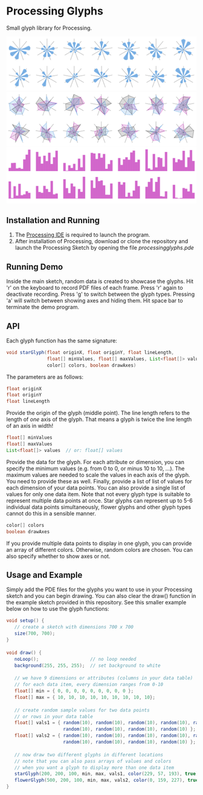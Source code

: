 # Processing Glyphs

Small glyph library for Processing.

<img src="https://github.com/dkammer/processingglyphs/raw/master/flowerglyphs.png" alt="Flower Glyphs" width="600">

<img src="https://github.com/dkammer/processingglyphs/raw/master/starglyphs.png" alt="Star Glyphs" width="600">

<img src="https://github.com/dkammer/processingglyphs/raw/master/barglyphs.png" alt="Bar Glyphs" width="600">

## Installation and Running

1. The [Processing IDE](https://processing.org/download/) is required to launch the program. 
2. After installation of Processing, download or clone the repository and launch the Processing Sketch by opening the file _processingglyphs.pde_

## Running Demo

Inside the main sketch, random data is created to showcase the glyphs. Hit 'r' on the keyboard to record PDF files of each frame. Press 'r' again to deactivate recording. Press 'g' to switch between the glyph types. Pressing 'a' will switch between showing axes and hiding them. Hit space bar to terminate the demo program.

## API

Each glyph function has the same signature:

```java
void starGlyph(float originX, float originY, float lineLength, 
               float[] minValues, float[] maxValues, List<float[]> values, 
               color[] colors, boolean drawAxes)
```

The parameters are as follows:

```java
float originX
float originY
float lineLength
````

Provide the origin of the glyph (middle point). The line length refers to the length of _one_ axis of the glyph. That means a glyph is twice the line length of an axis in width!

```java
float[] minValues
float[] maxValues
List<float[]> values  // or: float[] values
````

Provide the data for the glyph. For each attribute or dimension, you can specify the minimum values (e.g. from 0 to 0, or minus 10 to 10, ...). The maximum values are needed to scale the values in each axis of the glyph. You need to provide these as well. Finally, provide a list of list of values for each dimension of your data points. You can also provide a single list of values for only one data item. Note that not every glyph type is suitable to represent multiple data points at once. Star glyphs can represent up to 5-6 individual data points simultaneously, flower glyphs and other glyph types cannot do this in a sensible manner.

```java
color[] colors
boolean drawAxes
```

If you provide multiple data points to display in one glyph, you can provide an array of different colors. Otherwise, random colors are chosen. You can also specify whether to show axes or not. 

## Usage and Example

Simply add the PDE files for the glyphs you want to use in your Processing sketch and you can begin drawing. You can also clear the draw() function in the example sketch provided in this repository. See this smaller example below on how to use the glyph functions:

```java
void setup() { 
   // create a sketch with dimensions 700 x 700  
   size(700, 700);
}

void draw() {
   noLoop();                   // no loop needed
   background(255, 255, 255);  // set background to white

   // we have 9 dimensions or attributes (columns in your data table) 
   // for each data item, every dimension ranges from 0-10
   float[] min = { 0, 0, 0, 0, 0, 0, 0, 0, 0 };
   float[] max = { 10, 10, 10, 10, 10, 10, 10, 10, 10};  

   // create random sample values for two data points 
   // or rows in your data table
   float[] vals1 = { random(10), random(10), random(10), random(10), random(10), 
                     random(10), random(10), random(10), random(10) };
   float[] vals2 = { random(10), random(10), random(10), random(10), random(10), 
                     random(10), random(10), random(10), random(10) };

   // now draw two different glyphs in different locations
   // note that you can also pass arrays of values and colors
   // when you want a glyph to display more than one data item
   starGlyph(200, 200, 100, min, max, vals1, color(229, 57, 193), true);
   flowerGlyph(500, 200, 100, min, max, vals2, color(0, 159, 227), true);
}
```

